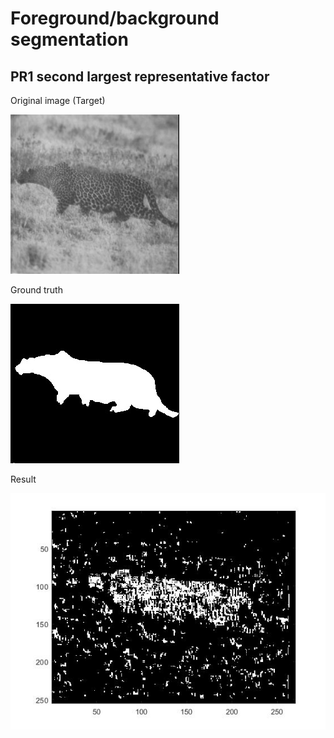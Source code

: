 # Foreground/background segmentation
## PR1 second largest representative factor
Original image (Target)

![Alt text](PR1/pic/cheetah.jpg "cheetah")

Ground truth

![Alt text](PR1/pic/cheetah_mask.jpg "cheetah_mask")

Result

![Alt text](PR1/pic/result.jpg "result")
